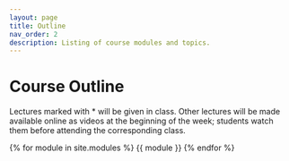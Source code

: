 ```yaml
---
layout: page
title: Outline
nav_order: 2
description: Listing of course modules and topics.
---
```


# Course Outline

Lectures marked with * will be given in class. Other lectures will be made available online as videos at the beginning of the week; students watch them before attending the corresponding class.

{% for module in site.modules %}
{{ module }}
{% endfor %}
